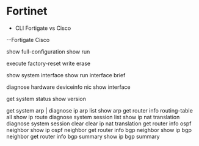 # Fortinet

- CLI Fortigate vs Cisco


--Fortigate	Cisco

show full-configuration	show run

execute factory-reset	write erase

show system interface	show run interface brief

diagnose hardware deviceinfo nic	show interface

get system status	show version

get system arp | diagnose ip arp list 	show arp
get router info routing-table all 	show ip route
diagnose system session list	show ip nat translation
diagnose system session clear	clear ip nat translation
get router info ospf neighbor	show ip ospf neighbor
get router info bgp neighbor	show ip bgp neighbor
get router info bgp summary	show ip bgp summary

